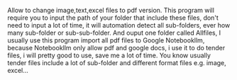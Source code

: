 Allow to change image,text,excel files to pdf version. This program will require you to input the path of your folder that include these files, don't need to input a lot of time, it will automation detect all sub-folders, ever how many sub-folder or sub-sub-folder. And ouput one folder called Allfiles, I usually use this program import all pdf files to Google Notebookllm, because Notebookllm only allow pdf and google docs, i use it to do tender files, i will pretty good to use, save me a lot of time. You know usually tender files include a lot of sub-folder and different format files e.g. image, excel...
